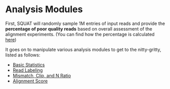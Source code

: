 # Analysis Modules

First, SQUAT will randomly sample 1M entries of input reads and provide the **percentage of poor quality reads** based on overall assessment of the alignment experiments. (You can find how the percentage is calculated [here](seq_map.md#barchart))

It goes on to manipulate various analysis modules to get to the nitty-gritty, listed as follows:
 
- [Basic Statistics](basic_stats.md)
- [Read Labeling](read_labeling.md)
- [Mismatch, Clip, and N Ratio](ratio.md)
- [Alignment Score](aln_score.md)